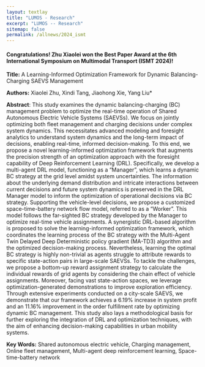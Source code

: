 ```yaml
---
layout: textlay
title: "LUMOS - Research"
excerpt: "LUMOS -- Research"
sitemap: false
permalink: /allnews/2024_ismt
---
```


#### Congratulations! Zhu Xiaolei won the Best Paper Award at the 6th International Symposium on Multimodal Transport (ISMT 2024)!

**Title:** A Learning-Informed Optimization Framework for Dynamic Balancing-Charging SAEVS Management

**Authors:** Xiaolei Zhu, Xindi Tang, Jiaohong Xie, Yang Liu*

**Abstract**: This study examines the dynamic balancing-charging (BC) management problem to optimize the real-time operation of Shared Autonomous Electric Vehicle Systems (SAEVSs). We focus on jointly optimizing both fleet management and charging decisions under complex system dynamics. This necessitates advanced modeling and foresight analytics to understand system dynamics and the long-term impact of decisions, enabling real-time, informed decision-making.  To this end, we propose a novel learning-informed optimization framework that augments the precision strength of an optimization approach with the foresight capability of Deep Reinforcement Learning (DRL). Specifically, we develop a multi-agent DRL model, functioning as a “Manager”, which learns a dynamic BC strategy at the grid level amidst system uncertainties. The information about the underlying demand distribution and intricate interactions between current decisions and future system dynamics is preserved in the DRL Manager model to inform the optimization of operational decisions via BC strategy. Supporting the vehicle-level decisions, we propose a customized space-time-battery network flow model, referred to as a “Worker”. This model follows the far-sighted BC strategy developed by the Manager to optimize real-time vehicle assignments. A synergistic DRL-based algorithm is proposed to solve the learning-informed optimization framework, which coordinates the learning process of the BC strategy with the Multi-Agent Twin Delayed Deep Deterministic policy gradient (MA-TD3) algorithm and the optimized decision-making process. Nevertheless, learning the optimal BC strategy is highly non-trivial as agents struggle to attribute rewards to specific state-action pairs in large-scale SAEVSs. To tackle the challenges, we propose a bottom-up reward assignment strategy to calculate the individual rewards of grid agents by considering the chain effect of vehicle assignments. Moreover, facing vast state-action spaces, we leverage optimization-generated demonstrations to improve exploration efficiency. Through extensive experiments conducted on a city-scale SAEVS, we demonstrate that our framework achieves a 6.19% increase in system profit and an 11.16% improvement in the order fulfillment rate by optimizing dynamic BC management. This study also lays a methodological basis for further exploring the integration of DRL and optimization techniques, with the aim of enhancing decision-making capabilities in urban mobility systems.

**Key Words:** Shared autonomous electric vehicle, Charging management, Online fleet management, Multi-agent deep reinforcement learning, Space-time-battery network



